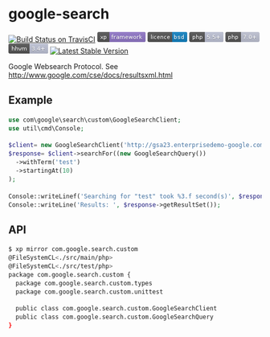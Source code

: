 google-search
=============

[![Build Status on TravisCI](https://secure.travis-ci.org/xp-forge/google-search.svg)](http://travis-ci.org/xp-forge/google-search)
[![XP Framework Module](https://raw.githubusercontent.com/xp-framework/web/master/static/xp-framework-badge.png)](https://github.com/xp-framework/core)
[![BSD Licence](https://raw.githubusercontent.com/xp-framework/web/master/static/licence-bsd.png)](https://github.com/xp-framework/core/blob/master/LICENCE.md)
[![Required PHP 5.5+](https://raw.githubusercontent.com/xp-framework/web/master/static/php-5_5plus.png)](http://php.net/)
[![Supports PHP 7.0+](https://raw.githubusercontent.com/xp-framework/web/master/static/php-7_0plus.png)](http://php.net/)
[![Supports HHVM 3.4+](https://raw.githubusercontent.com/xp-framework/web/master/static/hhvm-3_4plus.png)](http://hhvm.com/)
[![Latest Stable Version](https://poser.pugx.org/xp-forge/google-search/version.png)](https://packagist.org/packages/xp-forge/google-search)


Google Websearch Protocol. See http://www.google.com/cse/docs/resultsxml.html

Example
-------

```php
use com\google\search\custom\GoogleSearchClient;
use util\cmd\Console;

$client= new GoogleSearchClient('http://gsa23.enterprisedemo-google.com/search');
$response= $client->searchFor((new GoogleSearchQuery())
  ->withTerm('test')
  ->startingAt(10)
);

Console::writeLinef('Searching for "test" took %3.f second(s)', $response->getTime());
Console::writeLine('Results: ', $response->getResultSet());
```

API
--
```sh
$ xp mirror com.google.search.custom
@FileSystemCL<./src/main/php>
@FileSystemCL<./src/test/php>
package com.google.search.custom {
  package com.google.search.custom.types
  package com.google.search.custom.unittest

  public class com.google.search.custom.GoogleSearchClient
  public class com.google.search.custom.GoogleSearchQuery
}
```


